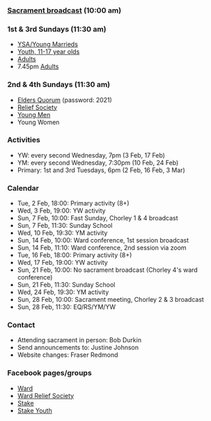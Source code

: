### [Sacrament broadcast](http://chorleystake.co.uk/) (10:00 am)

### 1st & 3rd Sundays (11:30 am)

- [YSA/Young Marrieds](https://us04web.zoom.us/j/78148688859?pwd=R081bXMrSC9acGZSZFlXbzZLQ0Yvdz09)
- [Youth, 11-17 year olds](https://zoom.us/my/emily.kirby)
- [Adults](https://us04web.zoom.us/j/4803383936?pwd=eng2SWdTUHhLRHVrdW9QMkJyd3A2UT09)
- 7.45pm [Adults](https://us04web.zoom.us/j/7327053512?pwd=VEtkaDVISHJKK2s3Mnd3WkZlNkU0dz09)

### 2nd & 4th Sundays (11:30 am)

- [Elders Quorum](https://zoom.us/my/lukesteven) (password: 2021)
- [Relief Society](https://us02web.zoom.us/j/7297160428?pwd=MlNsdmswZW9mNys3UU9KMW81MVZ3UT09)
- [Young Men](https://us02web.zoom.us/my/chorley3)
- Young Women

### Activities

- YW: every second Wednesday, 7pm (3 Feb, 17 Feb)
- YM: every second Wednesday, 7:30pm (10 Feb, 24 Feb)
- Primary: 1st and 3rd Tuesdays, 6pm (2 Feb, 16 Feb, 3 Mar)

### Calendar

- Tue, 2 Feb, 18:00: Primary activity (8+)
- Wed, 3 Feb, 19:00: YW activity
- Sun, 7 Feb, 10:00: Fast Sunday, Chorley 1 & 4 broadcast
- Sun, 7 Feb, 11:30: Sunday School
- Wed, 10 Feb, 19:30: YM activity
- Sun, 14 Feb, 10:00: Ward conference, 1st session broadcast
- Sun, 14 Feb, 11:10: Ward conference, 2nd session via zoom
- Tue, 16 Feb, 18:00: Primary activity (8+)
- Wed, 17 Feb, 19:00: YW activity
- Sun, 21 Feb, 10:00: No sacrament broadcast (Chorley 4's ward conference)
- Sun, 21 Feb, 11:30: Sunday School
- Wed, 24 Feb, 19:30: YM activity
- Sun, 28 Feb, 10:00: Sacrament meeting, Chorley 2 & 3 broadcast
- Sun, 28 Feb, 11:30: EQ/RS/YM/YW

### Contact

- Attending sacrament in person: Bob Durkin
- Send announcements to: Justine Johnson
- Website changes: Fraser Redmond

### Facebook pages/groups
- [Ward](https://www.facebook.com/groups/73985005218/)
- [Ward Relief Society](https://www.facebook.com/groups/chorley3RS/)
- [Stake](https://www.facebook.com/ChorleyStake)
- [Stake Youth](https://www.facebook.com/groups/ChorleyStakeYouth/)


